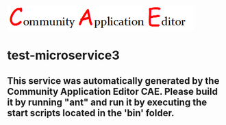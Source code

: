 ![CAE](https://github.com/cae-test/CAE-Deployment-Temp/blob/master/microservice-test-microservice3/img/logo.png)  

test-microservice3
===================


This service was automatically generated by the Community Application Editor CAE. Please build it by running "ant" and run it by executing the start scripts located in the 'bin' folder.
---------------

